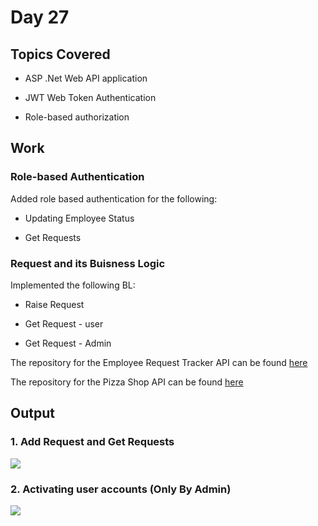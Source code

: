 # Day 27

## Topics Covered

- ASP .Net Web API application

- JWT Web Token Authentication

- Role-based authorization

## Work

### Role-based Authentication

Added role based authentication for the following:

- Updating Employee Status
 
- Get Requests


### Request and its Buisness Logic

Implemented the following BL:

- Raise Request

- Get Request - user

- Get Request - Admin


The repository for the Employee Request Tracker API can be found [here](../Day24/EmployeeRequestTrackerSolution)


The repository for the Pizza Shop API can be found [here](../Day25/PizzaApplicationSolution)


## Output

### 1. Add Request and Get Requests

![](./day27_output_1.gif)

### 2. Activating user accounts (Only By Admin)

![](./day27_output_2.gif)